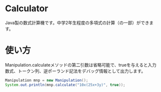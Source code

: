 # Calculator

Java製の数式計算機です。中学2年生程度の多項式の計算（の一部）ができます。

# 使い方
Manipulation.calculateメソッドの第二引数は省略可能で、trueを与えると入力数式、トークン列、逆ポーランド記法をデバッグ情報として出力します。

```Java
Manipulation mnp = new Manipulation();
System.out.println(mnp.calculate("10x(25x+3y)", true));
```
